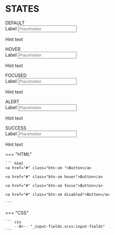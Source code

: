 # **STATES**
<div class="input-main">
    <div class="grid-1-5">
        <div class="input-vari">DEFAULT</div>
        <div>
            <div class = "input-field-container">
                <label for ="label">Label</label>
                <input class ="input-box default" type="text" placeholder="Placeholder"></input>
                <p>Hint text</p>
            </div>
        </div>
        <div class="input-vari">HOVER</div>
        <div>
            <div class = "input-field-container">
                <label for ="label">Label</label>
                <input class ="input-box hover" type="text" placeholder="Placeholder"></input>
                <p>Hint text</p>
            </div>
        </div>
        <div class="input-vari">FOCUSED</div>
        <div>
            <div class = "input-field-container">
                <label for ="label">Label</label>
                <input class ="input-box focused" type="text" placeholder="Placeholder"></input>
                <p>Hint text</p>
            </div>
        </div>
        <div class="input-vari">ALERT</div>
        <div>
            <div class = "input-field-container">
                <label for ="label">Label</label>
                <input class ="input-box alert" type="text" placeholder="Placeholder"></input>
                <p>Hint text</p>
            </div>
        </div>
        <div class="input-vari">SUCCESS</div>
        <div>
            <div class = "input-field-container">
                <label for ="label">Label</label>
                <input class ="input-box success" type="text" placeholder="Placeholder"></input>
                <p>Hint text</p>
            </div>
        </div>
    </div>
</div>
=== "HTML"

    ``` html
    <a href="#" class="btn-sm ">Button</a>

    <a href="#" class="btn-sm hover">Button</a>

    <a href="#" class="btn-sm focus">Button</a>

    <a href="#" class="btn-sm disabled">Button</a>
    
    ```

=== "CSS"

    ``` css
        --8<-- "_input-fields.scss:input-fields"
    ```        
